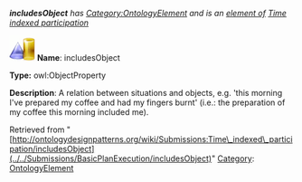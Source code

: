 ___includesObject__ has [Category:OntologyElement](../../Category/OntologyElement "Category:OntologyElement") and is an [element of](../../Property/ElementOf "Property:ElementOf") [Time indexed participation](../../Submissions/Time_indexed_participation "Submissions:Time indexed participation")_


  




[![ObjectProperty](../../images/thumb/c/c3/ObjectProperty.gif/45px-ObjectProperty.gif)](../../Image/ObjectProperty.gif "ObjectProperty")
__Name__: includesObject 


__Type:__ owl:ObjectProperty 


__Description__: A relation between situations and objects, e.g. 'this morning I've prepared my coffee and had my fingers burnt' (i.e.: the preparation of my coffee this morning included me). 





Retrieved from "[http://ontologydesignpatterns.org/wiki/Submissions:Time\_indexed\_participation/includesObject](../../Submissions/BasicPlanExecution/includesObject)"
 [Category](http://ontologydesignpatterns.org/wiki/Special:Categories "Special:Categories"): [OntologyElement](../../Category/OntologyElement "Category:OntologyElement")